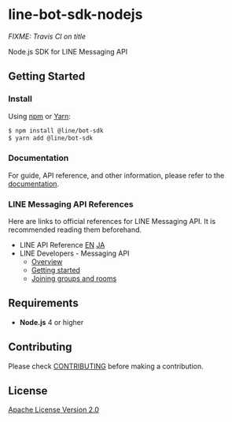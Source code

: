 # line-bot-sdk-nodejs

*FIXME: Travis CI on title*

Node.js SDK for LINE Messaging API

## Getting Started

### Install

Using [npm](https://www.npmjs.com/) or [Yarn](https://yarnpkg.com/):

``` bash
$ npm install @line/bot-sdk
$ yarn add @line/bot-sdk
```

### Documentation

For guide, API reference, and other information, please refer to
the [documentation](https://line.github.io/line-bot-sdk-nodejs/).

### LINE Messaging API References

Here are links to official references for LINE Messaging API. It is recommended
reading them beforehand.

* LINE API Reference [EN](https://devdocs.line.me/en/) [JA](https://devdocs.line.me/ja/)
* LINE Developers - Messaging API
  * [Overview](https://developers.line.me/messaging-api/overview)
  * [Getting started](https://developers.line.me/messaging-api/getting-started)
  * [Joining groups and rooms](https://developers.line.me/messaging-api/joining-groups-and-rooms)

## Requirements

* **Node.js** 4 or higher

## Contributing

Please check [CONTRIBUTING](CONTRIBUTING.md) before making a contribution.

## License

[Apache License Version 2.0](LICENSE)
